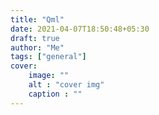 ```yaml
---
title: "Qml"
date: 2021-04-07T18:50:48+05:30
draft: true
author: "Me"
tags: ["general"]
cover: 
    image: ""
    alt : "cover img"
    caption : ""
---
```


